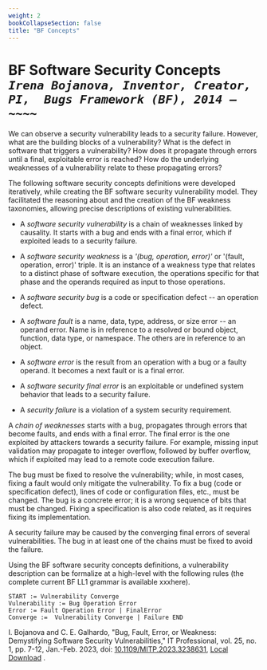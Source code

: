 ```yaml
---
weight: 2
bookCollapseSection: false
title: "BF Concepts"
---
```

# BF Software Security Concepts <br/>_`Irena Bojanova, Inventor, Creator, PI,  Bugs Framework (BF), 2014 – ~~~~`_

We can observe a security vulnerability leads to a security failure. However, what are the building blocks of a vulnerability? What is the defect in software that triggers a vulnerability? How does it propagate through errors until a final, exploitable error is reached? How do the underlying weaknesses of a vulnerability relate to these propagating errors? 

The following software security concepts definitions were developed iteratively, while creating the BF software security vulnerability model. They facilitated the reasoning about and the creation of the BF weakness taxonomies, allowing precise descriptions of existing vulnerabilities. 

*   A _software security vulnerability_ is a chain of weaknesses linked by causality. It starts with a bug and ends with a final error, which if exploited leads to a security failure.

*   A _software security weakness_ is a _'(bug, operation, error)'_ or '(fault, operation, error)' triple. It is an instance of a weakness type that relates to a distinct phase of software execution, the operations specific for that phase and the operands required as input to those operations.

*   A _software security bug_ is a code or specification defect -- an operation defect. 

*   A _software fault_ is a name, data, type, address, or size error -- an operand error. Name is in reference to a resolved or bound object, function, data type, or namespace. The others are in reference to an object.

*   A _software error_ is the result from an operation with a bug or a faulty operand. It becomes a next fault or is a final error.

*   A _software security final error_ is an exploitable or undefined system behavior that leads to a security failure. 

*   A _security failure_ is a violation of a system security requirement. 

A _chain of weaknesses_ starts with a bug, propagates through errors that become faults, and ends with a final error. The final error is the one exploited by attackers towards a security failure. For example, missing input validation may propagate to integer overflow, followed by buffer overflow, which if exploited may lead to a remote code execution failure.

The bug must be fixed to resolve the vulnerability; while, in most cases, fixing a fault would only mitigate the vulnerability. To fix a bug (code or specification defect), lines of code or configuration files, etc., must be changed. The bug is a concrete error; it is a wrong sequence of bits that must be changed. Fixing a specification is also code related, as it requires fixing its implementation. 

A security failure may be caused by the converging final errors of several vulnerabilities. The bug in at least one of the chains must be fixed to avoid the failure.

Using the BF software security concepts definitions, a vulnerability description can be formalize at a high-level with the following rules (the complete current BF LL1 grammar is available xxxhere).
<br/>

    START := Vulnerability Converge
    Vulnerability := Bug Operation Error
    Error := Fault Operation Error | FinalError
    Converge :=  Vulnerability Converge | Failure END
    

I. Bojanova and C. E. Galhardo, "Bug, Fault, Error, or Weakness: Demystifying Software Security Vulnerabilities," IT Professional, vol. 25, no. 1, pp. 7-12, Jan.-Feb. 2023, doi: [10.1109/MITP.2023.3238631](https://doi.ieeecomputersociety.org/10.1109/MITP.2023.3238631), [Local Download](https://tsapps.nist.gov/publication/get_pdf.cfm?pub_id=936191) .

